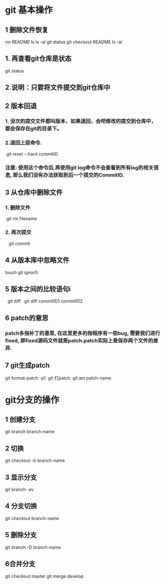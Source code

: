 # git 基本操作
## 1 删除文件恢复
rm README
ls
ls -al
git status
git checkout README
ls -al
## 1. 再查看git仓库是状态
 git status
## 2.说明：只要将文件提交到git仓库中
## 2 版本回退
### 1. 没次的提交文件都叫版本，如果退回，会吧修改的提交到仓库中，都会保存在git的目录下。
### 2.退回上层命令.
 git reset --hard commitID
### 注意: 使用这个命令后,再使用git log命令不会查看到所有log的相关信息, 那么我们没有办法获取到后一个提交的CommitID.
## 3 从仓库中删除文件

### 1. 删除文件
 git rm filename
### 2. 再次提交
   git commit
## 4 从版本库中忽略文件
 touch git ignorG
## 5 版本之间的比较语句i
  git diff
  git diff commitID1 commitID2
## 6 patch的意思
### patch多指补丁的意思, 在这里更多的指程序有一些bug, 需要我们进行fixed, 那fixed源码文件就是patch.patch实际上是保存两个文件的差异.
## 7 git生成patch
 git format-patch -p1
 git 打patch
 git am patch-name

# git分支的操作
## 1 创建分支
  git branch branch-name
## 2 切换
  git checkout -b branch-name
## 3 显示分支
  git branch -av
## 4 分支切换
  git checkout branch-name
## 5 删除分支
  git branch -D branch-name
## 6合并分支 
  git checkout master
  git merge develop











































